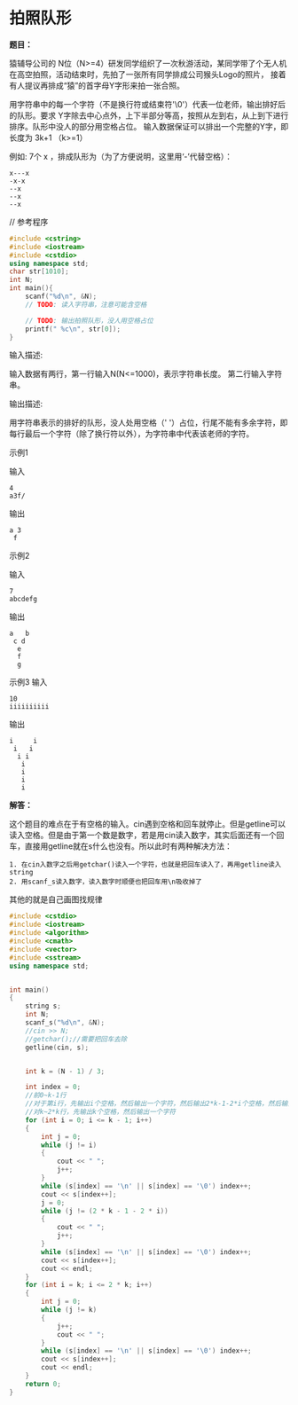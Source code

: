 # 拍照队形

**题目：**

猿辅导公司的 N位（N>=4）研发同学组织了一次秋游活动，某同学带了个无人机在高空拍照，活动结束时，先拍了一张所有同学排成公司猴头Logo的照片， 接着有人提议再排成“猿”的首字母Y字形来拍一张合照。

用字符串中的每一个字符（不是换行符或结束符'\0'）代表一位老师，输出排好后的队形。要求 Y字除去中心点外，上下半部分等高，按照从左到右，从上到下进行排序。队形中没人的部分用空格占位。
输入数据保证可以排出一个完整的Y字，即长度为 3k+1 （k>=1）

例如: 7个 x ，排成队形为（为了方便说明，这里用‘-’代替空格）：
```
x---x
-x-x
--x
--x
--x
```

// 参考程序
```c++
#include <cstring>
#include <iostream>
#include <cstdio>
using namespace std;
char str[1010];
int N;
int main(){
    scanf("%d\n", &N);
    // TODO: 读入字符串，注意可能含空格

    // TODO: 输出拍照队形，没人用空格占位
    printf(" %c\n", str[0]);
}
```
	


输入描述:

输入数据有两行，第一行输入N(N<=1000)，表示字符串长度。
第二行输入字符串。

输出描述:

用字符串表示的排好的队形，没人处用空格（' '）占位，行尾不能有多余字符，即每行最后一个字符（除了换行符以外），为字符串中代表该老师的字符。

示例1

输入
```
4
a3f/
```
输出
```
a 3
 f
```
示例2

输入
```
7
abcdefg
```
输出
```
a   b
 c d
  e
  f
  g
```
示例3
输入
```
10
iiiiiiiiii
```
输出
```
i     i
 i   i
  i i
   i
   i
   i
   i
```

**解答：**

这个题目的难点在于有空格的输入。cin遇到空格和回车就停止。但是getline可以读入空格。但是由于第一个数是数字，若是用cin读入数字，其实后面还有一个回车，直接用getline就在s什么也没有。所以此时有两种解决方法：

    1. 在cin入数字之后用getchar()读入一个字符，也就是把回车读入了，再用getline读入string
    2. 用scanf_s读入数字，读入数字时顺便也把回车用\n吸收掉了

其他的就是自己画图找规律


```c++
#include <cstdio>
#include <iostream>
#include <algorithm>
#include <cmath>
#include <vector>
#include <sstream>
using namespace std;


int main()
{
	string s;
	int N;
	scanf_s("%d\n", &N);
	//cin >> N;
	//getchar();//需要把回车去除
	getline(cin, s);


	int k = (N - 1) / 3;

	int index = 0;
	//前0~k-1行
	//对于第i行，先输出i个空格，然后输出一个字符，然后输出2*k-1-2*i个空格，然后输出一个字符
	//对k~2*k行，先输出k个空格，然后输出一个字符
	for (int i = 0; i <= k - 1; i++)
	{
		int j = 0;
		while (j != i)
		{
			cout << " ";
			j++;
		}
		while (s[index] == '\n' || s[index] == '\0') index++;
		cout << s[index++];
		j = 0;
		while (j != (2 * k - 1 - 2 * i))
		{
			cout << " ";
			j++;
		}
		while (s[index] == '\n' || s[index] == '\0') index++;
		cout << s[index++];
		cout << endl;
	}
	for (int i = k; i <= 2 * k; i++)
	{
		int j = 0;
		while (j != k)
		{
			j++;
			cout << " ";
		}
		while (s[index] == '\n' || s[index] == '\0') index++;
		cout << s[index++];
		cout << endl;
	}
	return 0;
}
```